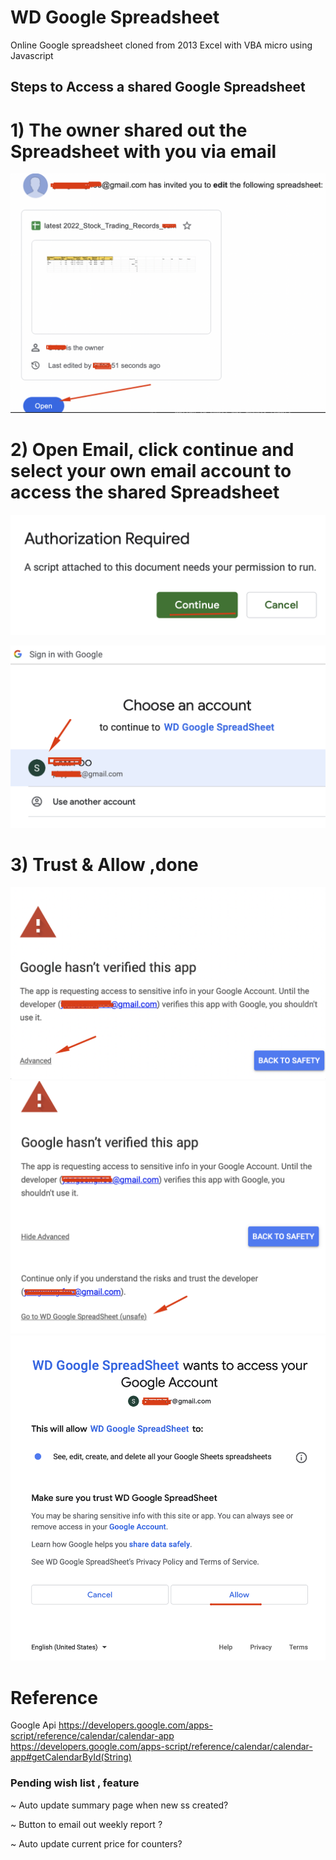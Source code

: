 # WD Google Spreadsheet 
Online Google spreadsheet cloned from 2013 Excel with VBA micro using Javascript

## Steps to Access a shared Google Spreadsheet
# 1) The owner shared out the Spreadsheet with you via email
![sample splunk output](https://github.com/samxrc/wd_ss/blob/master/1_openemail.png?raw=true)

# 2) Open Email, click continue and select your own email account to access the shared Spreadsheet
![sample splunk output](https://github.com/samxrc/wd_ss/blob/master/2_continue.png?raw=true)

![sample splunk output](https://github.com/samxrc/wd_ss/blob/master/3_choose_ur_account.png?raw=true)

# 3) Trust & Allow ,done 
![sample splunk output](https://github.com/samxrc/wd_ss/blob/master/4_advanced.png?raw=true)
![sample splunk output](https://github.com/samxrc/wd_ss/blob/master/5_trust.png?raw=true)
![sample splunk output](https://github.com/samxrc/wd_ss/blob/master/6_allow.png?raw=true)


 



# Reference 
Google Api 
https://developers.google.com/apps-script/reference/calendar/calendar-app
https://developers.google.com/apps-script/reference/calendar/calendar-app#getCalendarById(String)

### Pending wish list , feature
~ Auto update summary page when new ss created?

~ Button to email out weekly report ?

~ Auto update current price for counters?


